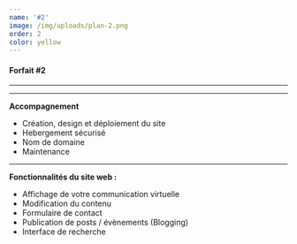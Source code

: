 ```yaml
---
name: '#2'
image: /img/uploads/plan-2.png
order: 2
color: yellow
---
```

#### **Forfait #2**

<hr />

<hr />

**Accompagnement**

* Création, design et déploiement du site
* Hebergement sécurisé
* Nom de domaine
* Maintenance

<hr />

**Fonctionnalités du site web :**

* Affichage de votre communication virtuelle
* Modification du contenu
* Formulaire de contact
* Publication de posts / évènements (Blogging)
* Interface de recherche
